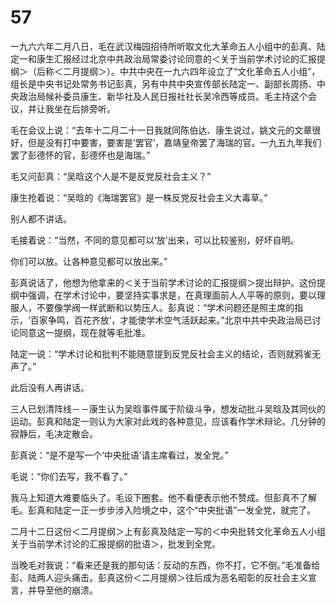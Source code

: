 # 57

一九六六年二月八日，毛在武汉梅园招待所听取文化大革命五人小组中的彭真、陆定一和康生汇报经过北京中共政治局常委讨论同意的＜关于当前学术讨论的汇报提纲＞（后称＜二月提纲＞）。中共中央在一九六四年设立了“文化革命五人小组”，组长是中央书记处常务书记彭真，另有中共中央宣传部长陆定一、副部长周扬、中央政治局候补委员康生、新华社及人民日报社社长吴冷西等成员。毛主持这个会议，并让我坐在后排旁听。

毛在会议上说：“去年十二月二十一日我就同陈伯达、康生说过，姚文元的文章很好，但是没有打中要害，要害是‘罢官’，嘉靖皇帝罢了海瑞的官。一九五九年我们罢了彭德怀的官，彭德怀也是海瑞。”

毛又问彭真：“吴晗这个人是不是反党反社会主义？”

康生抢着说：“吴晗的《海瑞罢官》是一株反党反社会主义大毒草。”

别人都不讲话。

毛接着说：“当然，不同的意见都可以‘放’出来，可以比较鉴别，好坏自明。

你们可以放。让各种意见都可以放出来。”

彭真说话了，他想为他拿来的＜关于当前学术讨论的汇报提纲＞提出辩护。这份提纲中强调，在学术讨论中，要坚持实事求是，在真理面前人人平等的原则，要以理服人，不要像学阀一样武断和以势压人。彭真说：“学术问题还是照主席的指示，‘百家争鸣，百花齐放’，才能使学术空气活跃起来。”北京中共中央政治局已讨论同意这一提纲，现在就等毛批准。

陆定一说：“学术讨论和批判不能随意提到反党反社会主义的结论，否则就鸦雀无声了。”

此后没有人再讲话。

三人已划清阵线－－康生认为吴晗事件属于阶级斗争，想发动批斗吴晗及其同伙的运动。彭真和陆定一则认为大家对此戏的各种意见，应该看作学术辩论。几分钟的寂静后，毛决定散会。

彭真说：“是不是写一个‘中央批语’请主席看过，发全党。”

毛说：“你们去写，我不看了。”

我马上知道大难要临头了。毛设下圈套。他不看便表示他不赞成。但彭真不了解毛。彭真和陆定一正一步步涉入险境之中，这个“中央批语”一发全党，就完了。

二月十二日这份＜二月提纲＞上有彭真及陆定一写的＜中央批转文化革命五人小组关于当前学术讨论的汇报提纲的批语＞，批发到全党。

当晚毛对我说：“看来还是我的那句话：反动的东西，你不打，它不倒。”毛准备给彭、陆两人迎头痛击。彭真这份＜二月提纲＞往后成为恶名昭彰的反社会主义宣言，并导至他的崩溃。
